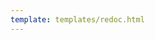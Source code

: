 ```yaml
---
template: templates/redoc.html
---
```


<redoc spec-url="../../apis/restapis/identity-governance.yaml"></redoc>
